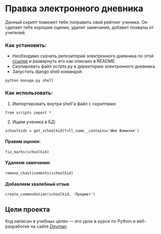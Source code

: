 # Правка электронного дневника
Данный скрипт поможет тебе поправить свой рейтинг ученика. Он сделает тебе хорошие оценки, удалит замечания, добавит похвалы от учителей.

### Как установить:
* Необходимо cкачать репозиторий электронного дневника по этой 
[ссылке](https://github.com/devmanorg/e-diary) и развернуть его как описано в README.
* Cкопировать файл scripts.py в директорию электронного дневника.
* Запустить django shell командой:
```
python manage.py shell
```
### Как использовать:
1. Импортировать внутри shell'а файл с скриптами:
```
from scripts import *
```
2. Ищем ученика в БД:
```
schoolkids = get_schoolkid(full_name__contains='Имя Фамилия')
```
#### Правим оценки:
```
fix_marks(schoolkid)
```
#### Удаляем замечания:
```
remove_chastisements(schoolkid)
```
#### Добавляем хвалебный отзыв
```
create_commendation(schoolkid, 'Предмет')
```

## Цели проекта

Код написан в учебных целях — это урок в курсе по Python и веб-разработке на сайте [Devman](https://dvmn.org).
